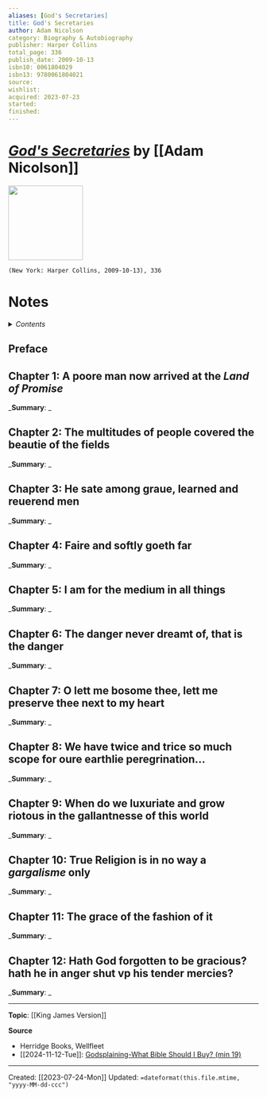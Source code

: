 ```yaml
---
aliases: [God's Secretaries]
title: God's Secretaries
author: Adam Nicolson
category: Biography & Autobiography
publisher: Harper Collins
total_page: 336
publish_date: 2009-10-13
isbn10: 0061804029
isbn13: 9780061804021
source: 
wishlist: 
acquired: 2023-07-23
started: 
finished: 
---
```

# *[God's Secretaries]()* by [[Adam Nicolson]]

<img src="http://books.google.com/books/content?id=xAy4ahK0v3kC&printsec=frontcover&img=1&zoom=1&edge=curl&source=gbs_api" width=150>

`(New York: Harper Collins, 2009-10-13), 336`


# Notes

<details>
 <summary><i>Contents</i></summary>
<!-- MarkdownTOC autolink="true" -->

<!-- /MarkdownTOC -->
</details>


## Preface 

## Chapter 1: A poore man now arrived at the *Land of Promise*
_**Summary**: _



## Chapter 2: The multitudes of people covered the beautie of the fields
_**Summary**: _



## Chapter 3: He sate among graue, learned and reuerend men
_**Summary**: _



## Chapter 4: Faire and softly goeth far
_**Summary**: _



## Chapter 5: I am for the medium in all things
_**Summary**: _



## Chapter 6: The danger never dreamt of, that is the danger
_**Summary**: _



## Chapter 7: O lett me bosome thee, lett me preserve thee next to my heart
_**Summary**: _



## Chapter 8: We have twice and trice so much scope for oure earthlie peregrination...
_**Summary**: _



## Chapter 9: When do we luxuriate and grow riotous in the gallantnesse of this world
_**Summary**: _



## Chapter 10: True Religion is in no way a *gargalisme* only
_**Summary**: _



## Chapter 11: The grace of the fashion of it
_**Summary**: _



## Chapter 12: Hath God forgotten to be gracious? hath he in anger shut vp his tender mercies?
_**Summary**: _





--- 
**Topic**: [[King James Version]]

**Source**
- Herridge Books, Wellfleet
- [[2024-11-12-Tue]]: [Godsplaining-What Bible Should I Buy? (min 19)](https://play.pocketcasts.com/podcasts/515af3e0-ae87-0137-fae9-0acc26574db2/0fd9d901-456b-49ac-809c-0f0838d76cbf)

---
Created: [[2023-07-24-Mon]]
Updated: `=dateformat(this.file.mtime, "yyyy-MM-dd-ccc")`